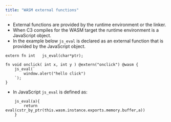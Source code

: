 ```yaml
---
title: "WASM external functions"
---
```

- External functions are provided by the runtime environment or the linker.
- When C3 compiles for the WASM target the runtime environment is a JavaScript object.
- In the example below `js_eval` is declared as an external function that is provided by the JavaScript object. 
```
extern fn int   js_eval(char*ptr);

fn void onclick( int x, int y ) @extern("onclick") @wasm {
	js_eval(`
		window.alert("hello click")
	`);
}
```
- In JavaScript `js_eval` is defined as:
```
	js_eval(a){
		return eval(cstr_by_ptr(this.wasm.instance.exports.memory.buffer,a))
	}

```
